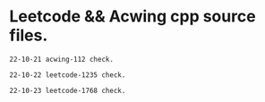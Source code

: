 # Leetcode && Acwing cpp source files.
`22-10-21 acwing-112 check.`

`22-10-22 leetcode-1235 check.`

`22-10-23 leetcode-1768 check.`
